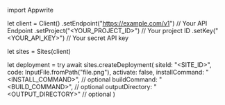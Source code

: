 import Appwrite

let client = Client()
    .setEndpoint("https://example.com/v1") // Your API Endpoint
    .setProject("<YOUR_PROJECT_ID>") // Your project ID
    .setKey("<YOUR_API_KEY>") // Your secret API key

let sites = Sites(client)

let deployment = try await sites.createDeployment(
    siteId: "<SITE_ID>",
    code: InputFile.fromPath("file.png"),
    activate: false,
    installCommand: "<INSTALL_COMMAND>", // optional
    buildCommand: "<BUILD_COMMAND>", // optional
    outputDirectory: "<OUTPUT_DIRECTORY>" // optional
)

